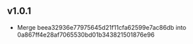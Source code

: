 ## v1.0.1

- Merge beea32936e77975645d21f11cfa62599e7ac86db into 0a867ff4e28af7065530bd01b343821501876e96